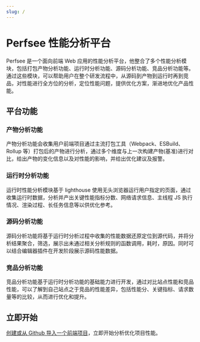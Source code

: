 ```yaml
---
slug: /
---
```


# Perfsee 性能分析平台

Perfsee 是一个面向前端 Web 应用的性能分析平台，他整合了多个性能分析模块，包括打包产物分析功能、运行时分析功能、源码分析功能、竞品分析功能等。通过这些模块，可以帮助用户在整个研发流程中，从源码到产物到运行时再到竞品，对性能进行全方位的分析，定位性能问题，提供优化方案，渐进地优化产品性能。

## 平台功能

### 产物分析功能

产物分析功能会收集用户前端项目通过主流打包工具（Webpack、ESBuild、Rollup 等）打包后的产物进行分析，通过多个维度与上一次构建产物(基准)进行对比，给出产物的变化信息以及对性能的影响，并给出优化建议及报警。

### 运行时分析功能

运行时性能分析模块基于 lighthouse 使用无头浏览器运行用户指定的页面，通过收集运行时数据，分析并产出关键性能指标分数、网络请求信息、主线程 JS 执行情况、渲染过程、长任务信息等以供优化参考。

### 源码分析功能

源码分析功能将基于运行时分析过程中收集的性能数据还原定位到源代码，并将分析结果聚合，筛选，展示出未通过相关分析规则的函数调用，耗时，原因。同时可以结合编辑器插件在开发阶段展示源码性能数据。

### 竞品分析功能

竞品分析功能基于运行时分析功能的基础能力进行开发，通过对比站点性能和竞品性能，可以了解到自己站点之于竞品的性能差异，包括性能分、关键指标、请求数量等的比较，从而进行优化和提升。

## 立即开始

[创建或从 Github 导入一个前端项目](./get-started.md)，立即开始分析优化项目性能。
